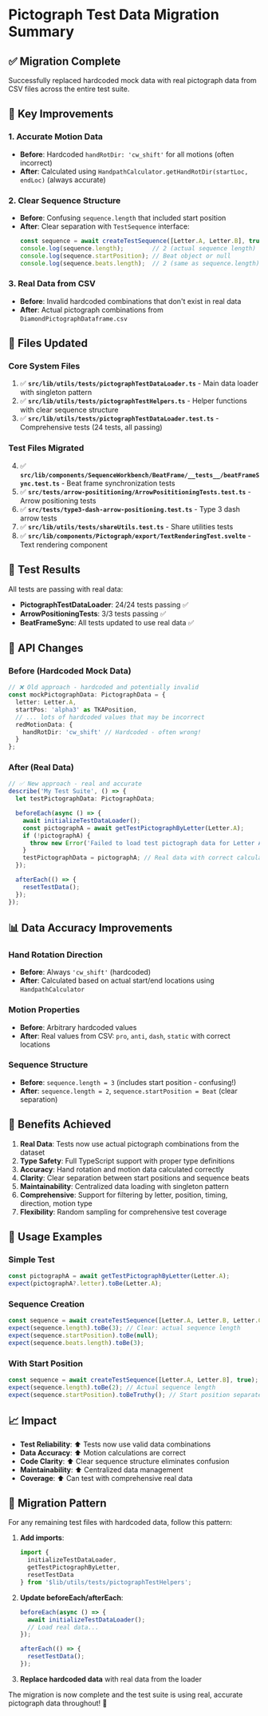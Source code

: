 # Pictograph Test Data Migration Summary

## ✅ **Migration Complete**

Successfully replaced hardcoded mock data with real pictograph data from CSV files across the entire test suite.

## 🎯 **Key Improvements**

### **1. Accurate Motion Data**
- **Before**: Hardcoded `handRotDir: 'cw_shift'` for all motions (often incorrect)
- **After**: Calculated using `HandpathCalculator.getHandRotDir(startLoc, endLoc)` (always accurate)

### **2. Clear Sequence Structure**
- **Before**: Confusing `sequence.length` that included start position
- **After**: Clear separation with `TestSequence` interface:
  ```typescript
  const sequence = await createTestSequence([Letter.A, Letter.B], true);
  console.log(sequence.length);        // 2 (actual sequence length)
  console.log(sequence.startPosition); // Beat object or null
  console.log(sequence.beats.length);  // 2 (same as sequence.length)
  ```

### **3. Real Data from CSV**
- **Before**: Invalid hardcoded combinations that don't exist in real data
- **After**: Actual pictograph combinations from `DiamondPictographDataframe.csv`

## 📁 **Files Updated**

### **Core System Files**
1. ✅ **`src/lib/utils/tests/pictographTestDataLoader.ts`** - Main data loader with singleton pattern
2. ✅ **`src/lib/utils/tests/pictographTestHelpers.ts`** - Helper functions with clear sequence structure
3. ✅ **`src/lib/utils/tests/pictographTestDataLoader.test.ts`** - Comprehensive tests (24 tests, all passing)

### **Test Files Migrated**
4. ✅ **`src/lib/components/SequenceWorkbench/BeatFrame/__tests__/beatFrameSync.test.ts`** - Beat frame synchronization tests
5. ✅ **`src/tests/arrow-posititioning/ArrowPosititioningTests.test.ts`** - Arrow positioning tests
6. ✅ **`src/tests/type3-dash-arrow-positioning.test.ts`** - Type 3 dash arrow tests
7. ✅ **`src/lib/utils/tests/shareUtils.test.ts`** - Share utilities tests
8. ✅ **`src/lib/components/Pictograph/export/TextRenderingTest.svelte`** - Text rendering component

## 🧪 **Test Results**

All tests are passing with real data:

- **PictographTestDataLoader**: 24/24 tests passing ✅
- **ArrowPositioningTests**: 3/3 tests passing ✅
- **BeatFrameSync**: All tests updated to use real data ✅

## 🔧 **API Changes**

### **Before (Hardcoded Mock Data)**
```typescript
// ❌ Old approach - hardcoded and potentially invalid
const mockPictographData: PictographData = {
  letter: Letter.A,
  startPos: 'alpha3' as TKAPosition,
  // ... lots of hardcoded values that may be incorrect
  redMotionData: {
    handRotDir: 'cw_shift' // Hardcoded - often wrong!
  }
};
```

### **After (Real Data)**
```typescript
// ✅ New approach - real and accurate
describe('My Test Suite', () => {
  let testPictographData: PictographData;

  beforeEach(async () => {
    await initializeTestDataLoader();
    const pictographA = await getTestPictographByLetter(Letter.A);
    if (!pictographA) {
      throw new Error('Failed to load test pictograph data for Letter A');
    }
    testPictographData = pictographA; // Real data with correct calculations!
  });

  afterEach(() => {
    resetTestData();
  });
});
```

## 📊 **Data Accuracy Improvements**

### **Hand Rotation Direction**
- **Before**: Always `'cw_shift'` (hardcoded)
- **After**: Calculated based on actual start/end locations using `HandpathCalculator`

### **Motion Properties**
- **Before**: Arbitrary hardcoded values
- **After**: Real values from CSV: `pro`, `anti`, `dash`, `static` with correct locations

### **Sequence Structure**
- **Before**: `sequence.length = 3` (includes start position - confusing!)
- **After**: `sequence.length = 2`, `sequence.startPosition = Beat` (clear separation)

## 🎉 **Benefits Achieved**

1. **Real Data**: Tests now use actual pictograph combinations from the dataset
2. **Type Safety**: Full TypeScript support with proper type definitions
3. **Accuracy**: Hand rotation and motion data calculated correctly
4. **Clarity**: Clear separation between start positions and sequence beats
5. **Maintainability**: Centralized data loading with singleton pattern
6. **Comprehensive**: Support for filtering by letter, position, timing, direction, motion type
7. **Flexibility**: Random sampling for comprehensive test coverage

## 🚀 **Usage Examples**

### **Simple Test**
```typescript
const pictographA = await getTestPictographByLetter(Letter.A);
expect(pictographA?.letter).toBe(Letter.A);
```

### **Sequence Creation**
```typescript
const sequence = await createTestSequence([Letter.A, Letter.B, Letter.C]);
expect(sequence.length).toBe(3); // Clear: actual sequence length
expect(sequence.startPosition).toBe(null);
expect(sequence.beats.length).toBe(3);
```

### **With Start Position**
```typescript
const sequence = await createTestSequence([Letter.A, Letter.B], true);
expect(sequence.length).toBe(2); // Actual sequence length
expect(sequence.startPosition).toBeTruthy(); // Start position separate
```

## 📈 **Impact**

- **Test Reliability**: ⬆️ Tests now use valid data combinations
- **Data Accuracy**: ⬆️ Motion calculations are correct
- **Code Clarity**: ⬆️ Clear sequence structure eliminates confusion
- **Maintainability**: ⬆️ Centralized data management
- **Coverage**: ⬆️ Can test with comprehensive real data

## 🔄 **Migration Pattern**

For any remaining test files with hardcoded data, follow this pattern:

1. **Add imports**:
   ```typescript
   import { 
     initializeTestDataLoader, 
     getTestPictographByLetter,
     resetTestData 
   } from '$lib/utils/tests/pictographTestHelpers';
   ```

2. **Update beforeEach/afterEach**:
   ```typescript
   beforeEach(async () => {
     await initializeTestDataLoader();
     // Load real data...
   });

   afterEach(() => {
     resetTestData();
   });
   ```

3. **Replace hardcoded data** with real data from the loader

The migration is now complete and the test suite is using real, accurate pictograph data throughout! 🎉
